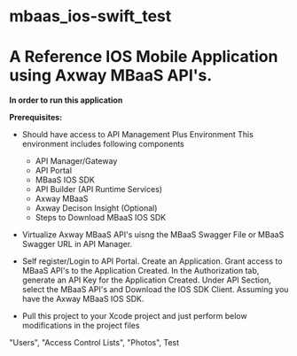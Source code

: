 # mbaas_ios-swift_test
<h1>A Reference IOS Mobile Application using Axway MBaaS API's.</h1>

**In order to run this application**

**Prerequisites:**

* Should have access to API Management Plus Environment This environment includes following components
  * API Manager/Gateway
  * API Portal
  * MBaaS IOS SDK
  * API Builder (API Runtime Services)
  * Axway MBaaS
  * Axway Decison Insight (Optional)
  * Steps to Download MBaaS IOS SDK

* Virtualize Axway MBaaS API's uisng the MBaaS Swagger File or MBaaS Swagger URL in API Manager.
* Self register/Login to API Portal.
Create an Application.
Grant access to MBaaS API's to the Application Created.
In the Authorization tab, generate an API Key for the Application Created.
Under API Section, select the MBaaS API's and Download the IOS SDK Client.
Assuming you have the Axway MBaaS IOS SDK.

* Pull this project to your Xcode project and just perform below modifications in the project files


"Users",
"Access Control Lists",
"Photos",
Test
